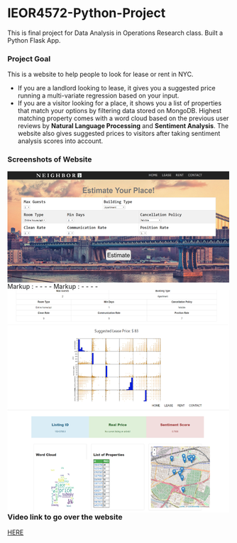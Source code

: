 # IEOR4572-Python-Project
This is final project for Data Analysis in Operations Research class. Built a Python Flask App. 

### Project Goal
This is a website to help people to look for lease or rent in NYC. 
* If you are a landlord looking to lease, it gives you a suggested price running a multi-variate regression based on your input.
* If you are a visitor looking for a place, it shows you a list of properties that match your options by filtering data stored on MongoDB. Highest matching property comes with a word cloud based on the previous user reviews by **Natural Language Processing** and **Sentiment Analysis**. The website also gives suggested prices to visitors after taking sentiment analysis scores into account.

### Screenshots of Website

<img align="left" width="500" height="250" src="screenshots/screenshot1.png">      
Markup :  - - - -
<img align="left" width="500" height="250" src="screenshots/screenshot2.png">        
Markup :  - - - -
<img align="left" width="500" height="250" src="screenshots/screenshot3.png">         
                
### Video link to go over the website
[HERE](https://www.youtube.com/watch?v=u0cxEK7kcGs&feature=youtu.be)
